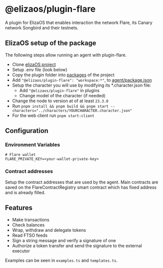 # @elizaos/plugin-flare

A plugin for ElizaOS that enables interaction the network Flare, its Canary network Songbird and their testnets.

## ElizaOS setup of the package

The following steps allow running an agent with plugin-flare.
- Clone [elizaOS project](https://github.com/elizaOS/eliza)
- Setup .env file (look below)
- Copy the plugin folder into [packages](https://github.com/elizaOS/eliza/tree/main/packages) of the project
- Add `"@elizaos/plugin-flare": "workspace:*"`, to [agent/package.json](https://github.com/elizaOS/eliza/blob/main/agent/package.json)
- Setup the character you will use by modifying its *.character.json file:
  - Add `"@elizaos/plugin-flare"` in plugins
  - Change model of the character (if needed)
- Change the node to version at of at least `23.3.0`
- Run `pnpm install && pnpm build && pnpm start --characters="../characters/YOURCHARACTER.character.json"`
- For the web client run `pnpm start:client`

## Configuration

### Environment Variables

```env
# Flare wallet
FLARE_PRIVATE_KEY=<your-wallet-private-key>
```

### Contract addresses

Setup the contract addresses that are used by the agent. Main contracts are saved on the FlareContractRegistry smart contract which has fixed address and is already filled.


## Features

- Make transactions
- Check balances
- Wrap, withdraw and delegate tokens
- Read FTSO feeds
- Sign a string message and verify a signature of one
- Authorize a token transfer and send the signature to the external executor
  
Examples can be seen in `examples.ts` and `templates.ts`.
